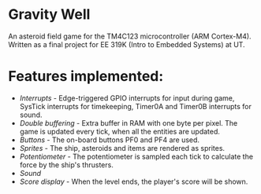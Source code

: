 # Gravity Well

An asteroid field game for the TM4C123 microcontroller (ARM Cortex-M4).
Written as a final project for EE 319K (Intro to Embedded Systems) at UT.

# Features implemented:

* *Interrupts* - Edge-triggered GPIO interrupts for input during game, SysTick interrupts for timekeeping, Timer0A and Timer0B interrupts for sound.
* *Double buffering* - Extra buffer in RAM with one byte per pixel. The game is updated every tick, when all the entities are updated.
* *Buttons* - The on-board buttons PF0 and PF4 are used.
* *Sprites* - The ship, asteroids and items are rendered as sprites.
* *Potentiometer* - The potentiometer is sampled each tick to calculate the force by the ship's thrusters.
* *Sound*
* *Score display* - When the level ends, the player's score will be shown.
